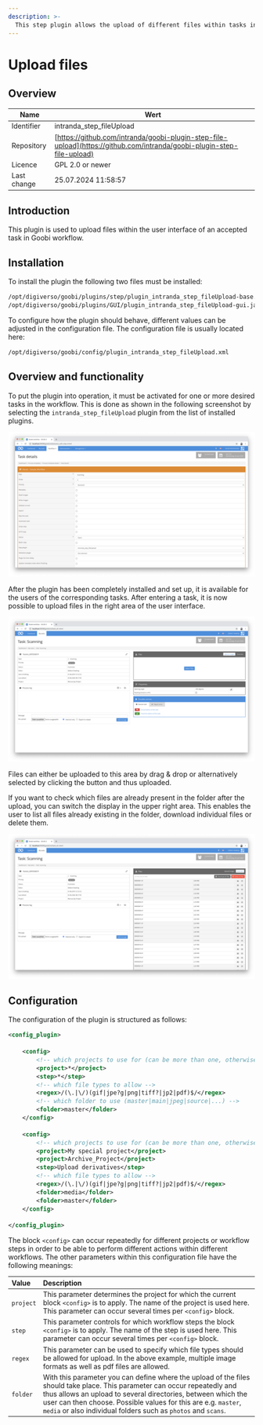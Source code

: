 ```yaml
---
description: >-
  This step plugin allows the upload of different files within tasks in the web interface.
---
```


# Upload files

## Overview

Name                     | Wert
-------------------------|-----------
Identifier               | intranda_step_fileUpload
Repository               | [https://github.com/intranda/goobi-plugin-step-file-upload](https://github.com/intranda/goobi-plugin-step-file-upload)
Licence              | GPL 2.0 or newer 
Last change    | 25.07.2024 11:58:57


## Introduction
This plugin is used to upload files within the user interface of an accepted task in Goobi workflow.


## Installation
To install the plugin the following two files must be installed:

```bash
/opt/digiverso/goobi/plugins/step/plugin_intranda_step_fileUpload-base.jar
/opt/digiverso/goobi/plugins/GUI/plugin_intranda_step_fileUpload-gui.jar
```

To configure how the plugin should behave, different values can be adjusted in the configuration file. The configuration file is usually located here:

```bash
/opt/digiverso/goobi/config/plugin_intranda_step_fileUpload.xml
```


## Overview and functionality
To put the plugin into operation, it must be activated for one or more desired tasks in the workflow. This is done as shown in the following screenshot by selecting the `intranda_step_fileUpload` plugin from the list of installed plugins.

![Assigning the plugin to a specific task](images/goobi-plugin-step-file-upload_screen1_en.png)

After the plugin has been completely installed and set up, it is available for the users of the corresponding tasks. After entering a task, it is now possible to upload files in the right area of the user interface.

![Display of the upload area within the accepted task](images/goobi-plugin-step-file-upload_screen2_en.png)

Files can either be uploaded to this area by drag & drop or alternatively selected by clicking the button and thus uploaded.

If you want to check which files are already present in the folder after the upload, you can switch the display in the upper right area. This enables the user to list all files already existing in the folder, download individual files or delete them.

![Display of an overview of all already existing files in the folder](images/goobi-plugin-step-file-upload_screen3_en.png)


## Configuration
The configuration of the plugin is structured as follows:

```xml
<config_plugin>

    <config>
        <!-- which projects to use for (can be more than one, otherwise use *) -->
        <project>*</project>
        <step>*</step>
        <!-- which file types to allow -->
        <regex>/(\.|\/)(gif|jpe?g|png|tiff?|jp2|pdf)$/</regex>
        <!-- which folder to use (master|main|jpeg|source|...) -->
        <folder>master</folder>
    </config>

    <config>
        <!-- which projects to use for (can be more than one, otherwise use *) -->
        <project>My special project</project>
        <project>Archive_Project</project>
        <step>Upload derivatives</step>
        <!-- which file types to allow -->
        <regex>/(\.|\/)(gif|jpe?g|png|tiff?|jp2|pdf)$/</regex>
        <folder>media</folder>
        <folder>master</folder>
    </config>

</config_plugin>
```

The block `<config>` can occur repeatedly for different projects or workflow steps in order to be able to perform different actions within different workflows. The other parameters within this configuration file have the following meanings:

| Value | Description |
| :--- | :--- |
| `project` | This parameter determines the project for which the current block `<config>` is to apply. The name of the project is used here. This parameter can occur several times per `<config>` block. |
| `step` | This parameter controls for which workflow steps the block `<config>` is to apply. The name of the step is used here. This parameter can occur several times per `<config>` block. |
| `regex` | This parameter can be used to specify which file types should be allowed for upload. In the above example, multiple image formats as well as pdf files are allowed. |
| `folder` | With this parameter you can define where the upload of the files should take place. This parameter can occur repeatedly and thus allows an upload to several directories, between which the user can then choose. Possible values for this are e.g. `master`, `media` or also individual folders such as `photos` and `scans`. |